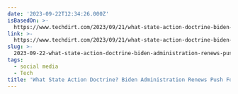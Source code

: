 ```yaml
---
date: '2023-09-22T12:34:26.000Z'
isBasedOn: >-
  https://www.techdirt.com/2023/09/21/what-state-action-doctrine-biden-administration-renews-push-for-deal-with-tiktok-where-us-government-would-oversee-content-moderation-on-tiktok/
link: >-
  https://www.techdirt.com/2023/09/21/what-state-action-doctrine-biden-administration-renews-push-for-deal-with-tiktok-where-us-government-would-oversee-content-moderation-on-tiktok/
slug: >-
  2023-09-22-what-state-action-doctrine-biden-administration-renews-push-for-deal-with
tags:
  - social media
  - Tech
title: 'What State Action Doctrine? Biden Administration Renews Push For Deal With '
---
```


